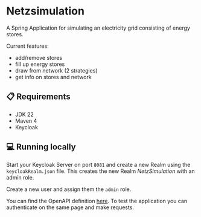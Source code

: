 # Netzsimulation
A Spring Application for simulating an electricity grid consisting of energy stores.

Current features:
- add/remove stores
- fill up energy stores
- draw from network (2 strategies)
- get info on stores and network

## 📋 Requirements

- JDK 22
- Maven 4
- Keycloak

## 💻 Running locally
Start your Keycloak Server on port `8081` and create a new Realm using the `keycloakRealm.json` file.
This creates the new Realm _NetzSimulation_  with an admin role.

Create a new user and assign them the `admin` role.

You can find the OpenAPI definition [here](http://localhost:8080/swagger-ui/index.html).
To test the application you can authenticate on the same page and make requests.